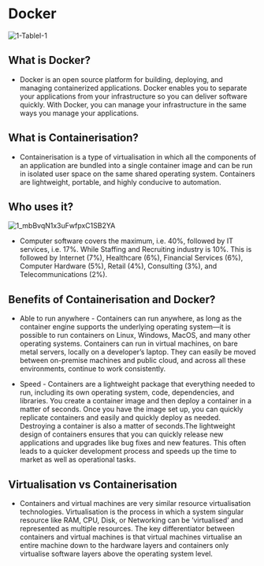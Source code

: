 # Docker

![1-TableI-1](https://user-images.githubusercontent.com/110179866/189629503-f1f2f543-89bd-4eae-9eb3-5b61e00b563f.png)



## What is Docker?

- Docker is an open source platform for building, deploying, and managing containerized applications. Docker enables you to separate your applications from your infrastructure so you can deliver software quickly. With Docker, you can manage your infrastructure in the same ways you manage your applications.

## What is Containerisation?

- Containerisation is a type of virtualisation in which all the components of an application are bundled into a single container image and can be run in isolated user space on the same shared operating system. Containers are lightweight, portable, and highly conducive to automation.

## Who uses it?

![1_mbBvqN1x3uFwfpxC1SB2YA](https://user-images.githubusercontent.com/110179866/189629567-9549942d-c4a8-4bc3-86dd-0769c9a605a7.png)


- Computer software covers the maximum, i.e. 40%, followed by IT services, i.e. 17%. While Staffing and Recruiting industry is 10%. This is followed by Internet (7%), Healthcare (6%), Financial Services (6%), Computer Hardware (5%), Retail (4%), Consulting (3%), and Telecommunications (2%).

## Benefits of Containerisation and Docker?

- Able to run anywhere - Containers can run anywhere, as long as the container engine supports the underlying operating system—it is possible to run containers on Linux, Windows, MacOS, and many other operating systems. Containers can run in virtual machines, on bare metal servers, locally on a developer’s laptop. They can easily be moved between on-premise machines and public cloud, and across all these environments, continue to work consistently.

- Speed - Containers are a lightweight package that everything needed to run, including its own operating system, code, dependencies, and libraries. 
You create a container image and then deploy a container in a matter of seconds. Once you have the image set up, you can quickly replicate containers and easily and quickly deploy as needed. Destroying a container is also a matter of seconds.The lightweight design of containers ensures that you can quickly release new applications and upgrades like bug fixes and new features. This often leads to a quicker development process and speeds up the time to market as well as operational tasks.

## Virtualisation vs Containerisation

- Containers and virtual machines are very similar resource virtualisation technologies. Virtualisation is the process in which a system singular resource like RAM, CPU, Disk, or Networking can be ‘virtualised’ and represented as multiple resources. The key differentiator between containers and virtual machines is that virtual machines virtualise an entire machine down to the hardware layers and containers only virtualise software layers above the operating system level.
